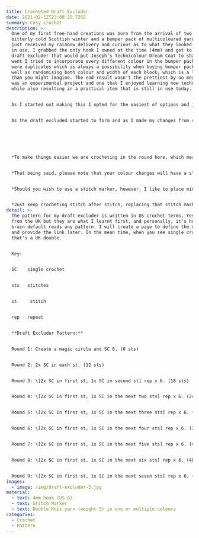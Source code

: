```yaml
---
title: Crocheted Draft Excluder
date: 2021-02-12T23:08:25.725Z
summary: Cosy crochet
description: >-
  One of my first free-hand creations was born from the arrival of two things: a
  bitterly cold Scottish winter and a bumper pack of multicoloured yarn. Having
  just received my rainbow delivery and curious as to what they looked like when
  in use, I grabbed the only hook I owned at the time (4mm) and got to work on a
  draft excluder that would put Joseph’s Technicolour Dream Coat to shame. As I
  went I tried to incorporate every different colour in the bumper pack (some
  were duplicates which is always a possibility when buying bumper packs) as
  well as randomising both colour and width of each block; which is a lot harder
  than you might imagine. The end result wasn't the prettiest by no means but it
  was an experimental project and one that I enjoyed learning new techniques on,
  while also resulting in a practical item that is still in use today. 


  A﻿s I started out making this I opted for the easiest of options and just crocheted in the round. Meaning no fancy techniques were needed to join one round to the next, no need for stitch markers (which I didn't even know were a thing at the time, to be honest), and no real plan of any form. Just a magic circle (difficult enough) and single crochet (UK double) were all that needed to know. 


  A﻿s the draft excluded started to form and as I made my changes from one colour to another, I came to experience what is called a travelling seam. Something that naturally occurs when crocheting in the round, whereby your joining seam between rounds travels to the right, if you're right-handed, or to the left, if you're left-handed. 






  *T﻿o make things easier we are crocheting in the round here, which means we don't need to do anything fancy to join one round to another. So, i﻿f you plan on doing this in just one colour, or you have no set plan on where you wish to change colours you don't have to bother with a stitch marker for this project. Just keep crocheting until your project is long enough, or until you feel it's time to change your colour.* 


  *T﻿hat being said, please note that your colour changes will have a slope to them* 


  *Should you wish to use a stitch marker, however, I﻿ like to place mine in my first stitch because I find identifying the first stitch from a magic circle to be tricky sometimes but I know some who like to place it in their last. Each work just the same as long as you are consistent and remember if it's marking the start or the end of your round. So feel free to place it where you wish.*  


  *Just keep crocheting stitch after stitch, replacing that stitch marker in your first of last stitch to mark the round. That being said*
detail: >-
  T﻿he pattern for my draft excluder is written in US crochet terms. Yes, I'm
  from the UK but they are what I learnt first, and personally, it's how my
  brain default reads any pattern. I will create a page to define the difference
  and provide the link later. In the mean time, when you see single crochet
  that's a UK double.   


  K﻿ey:


  S﻿C    single crochet  


  s﻿ts   stitches


  s﻿t     stitch


  r﻿ep   repeat


  **D﻿raft Excluder Pattern:**


  R﻿ound 1: Create a magic circle and SC 6. (6 sts)


  R﻿ound 2: 2x SC in each st. (12 sts)


  R﻿ound 3: \[2x SC in first st, 1x SC in second st] rep x 6. (18 sts)


  R﻿ound 4: \[2x SC in first st, 1x SC in the next two sts] rep x 6. (24 sts)


  R﻿ound 5: \[2x SC in first st, 1x SC in the next three sts] rep x 6. (30 sts)


  R﻿ound 6: \[2x SC in first st, 1x SC in the next four sts] rep x 6. (36 sts)


  R﻿ound 7: \[2x SC in first st, 1x SC in the next five sts] rep x 6. (42 sts)


  R﻿ound 8: \[2x SC in first st, 1x SC in the next six sts] rep x 6. (48 sts)


  R﻿ound 9: \[2x SC in first st, 1x SC in the next seven sts] rep x 6. (54 sts)
images:
  - image: /img/draft-excluder-3.jpg
material:
  - text: 4mm hook (US G)
  - text: Stitch Marker
  - text: Double Knit yarn (weight 3) in one or multiple colours
categories:
  - Crochet
  - Pattern
---
```

